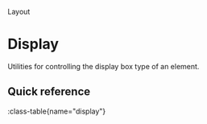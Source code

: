 <span text-primary fw-600>Layout</span>

# Display

Utilities for controlling the display box type of an element.

## Quick reference

:class-table{name="display"}

